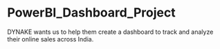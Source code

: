 # PowerBI_Dashboard_Project
DYNAKE wants us to help them create a dashboard to track and analyze their online sales across India.
